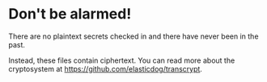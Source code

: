 # Don't be alarmed!

There are no plaintext secrets checked in and there have never been in the past.

Instead, these files contain ciphertext. You can read more about the cryptosystem at https://github.com/elasticdog/transcrypt.
